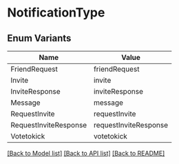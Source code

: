 # NotificationType

## Enum Variants

| Name | Value |
|---- | -----|
| FriendRequest | friendRequest |
| Invite | invite |
| InviteResponse | inviteResponse |
| Message | message |
| RequestInvite | requestInvite |
| RequestInviteResponse | requestInviteResponse |
| Votetokick | votetokick |


[[Back to Model list]](../README.md#documentation-for-models) [[Back to API list]](../README.md#documentation-for-api-endpoints) [[Back to README]](../README.md)



